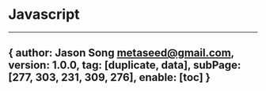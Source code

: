# Javascript
---
{
author: Jason Song <metaseed@gmail.com>,
version: 1.0.0, 
tag: [duplicate, data],
subPage: [277, 303, 231, 309,  276], 
enable: [toc]
}
---
